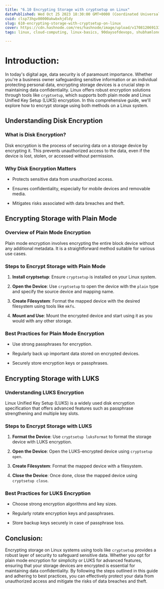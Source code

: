 ```yaml
---
title: "6.10 Encrypting Storage with cryptsetup on Linux"
datePublished: Wed Oct 25 2023 18:30:00 GMT+0000 (Coordinated Universal Time)
cuid: clsp73hgv00000akwbxhjdldy
slug: 610-encrypting-storage-with-cryptsetup-on-linux
cover: https://cdn.hashnode.com/res/hashnode/image/upload/v1708120691330/c5e7d77c-e9a7-4638-ad96-729b7d9b44aa.png
tags: linux, cloud-computing, linux-basics, 90daysofdevops, shubhamlondhe, trainwithshubham, lfcs, powertocloud

---
```


# Introduction:

In today's digital age, data security is of paramount importance. Whether you're a business owner safeguarding sensitive information or an individual protecting personal data, encrypting storage devices is a crucial step in maintaining data confidentiality. Linux offers robust encryption solutions through tools like `cryptsetup`, which supports both plain mode and Linux Unified Key Setup (LUKS) encryption. In this comprehensive guide, we'll explore how to encrypt storage using both methods on a Linux system.

## Understanding Disk Encryption

### What is Disk Encryption?

Disk encryption is the process of securing data on a storage device by encrypting it. This prevents unauthorized access to the data, even if the device is lost, stolen, or accessed without permission.

### Why Disk Encryption Matters

* Protects sensitive data from unauthorized access.
    
* Ensures confidentiality, especially for mobile devices and removable media.
    
* Mitigates risks associated with data breaches and theft.
    

## Encrypting Storage with Plain Mode

### Overview of Plain Mode Encryption

Plain mode encryption involves encrypting the entire block device without any additional metadata. It is a straightforward method suitable for various use cases.

### Steps to Encrypt Storage with Plain Mode

1. **Install cryptsetup**: Ensure `cryptsetup` is installed on your Linux system.
    
2. **Open the Device**: Use `cryptsetup` to open the device with the `plain` type and specify the source device and mapping name.
    
3. **Create Filesystem**: Format the mapped device with the desired filesystem using tools like `mkfs`.
    
4. **Mount and Use**: Mount the encrypted device and start using it as you would with any other storage.
    

### Best Practices for Plain Mode Encryption

* Use strong passphrases for encryption.
    
* Regularly back up important data stored on encrypted devices.
    
* Securely store encryption keys or passphrases.
    

## Encrypting Storage with LUKS

### Understanding LUKS Encryption

Linux Unified Key Setup (LUKS) is a widely used disk encryption specification that offers advanced features such as passphrase strengthening and multiple key slots.

### Steps to Encrypt Storage with LUKS

1. **Format the Device**: Use `cryptsetup luksFormat` to format the storage device with LUKS encryption.
    
2. **Open the Device**: Open the LUKS-encrypted device using `cryptsetup open`.
    
3. **Create Filesystem**: Format the mapped device with a filesystem.
    
4. **Close the Device**: Once done, close the mapped device using `cryptsetup close`.
    

### Best Practices for LUKS Encryption

* Choose strong encryption algorithms and key sizes.
    
* Regularly rotate encryption keys and passphrases.
    
* Store backup keys securely in case of passphrase loss.
    

## Conclusion:

Encrypting storage on Linux systems using tools like `cryptsetup` provides a robust layer of security to safeguard sensitive data. Whether you opt for plain mode encryption for simplicity or LUKS for advanced features, ensuring that your storage devices are encrypted is essential for maintaining data confidentiality. By following the steps outlined in this guide and adhering to best practices, you can effectively protect your data from unauthorized access and mitigate the risks of data breaches and theft.
